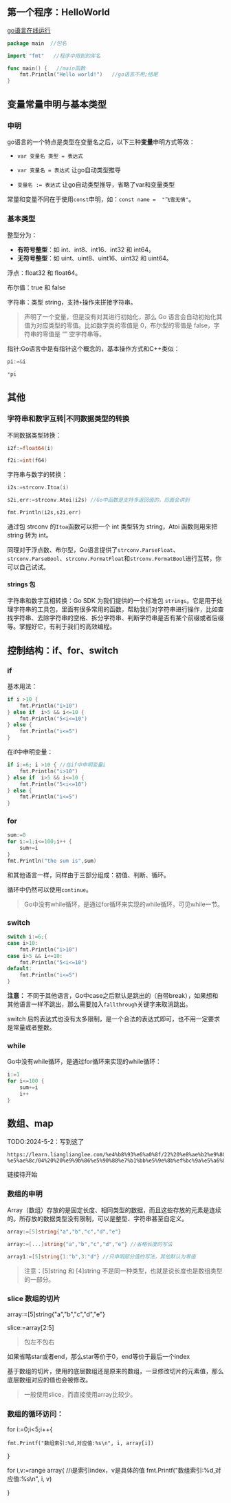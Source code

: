 ## 第一个程序：HelloWorld

[go语言在线运行](https://www.bejson.com/runcode/golang/)

```go
package main  //包名

import "fmt"   //程序中用到的库名

func main() {   //main函数
    fmt.Println("Hello world!")   //go语言不用;结尾
}
```



## 变量常量申明与基本类型

### 申明

go语言的一个特点是类型在变量名之后，以下三种**变量**申明方式等效：

- `var 变量名 类型 = 表达式` 

- `var 变量名 = 表达式` 让go自动类型推导

- `变量名 := 表达式` 让go自动类型推导，省略了var和变量类型

常量和变量不同在于使用`const`申明，如：`const name =  "飞雪无情"`。

### 基本类型

整型分为：

- **有符号整型**：如 int、int8、int16、int32 和 int64。
- **无符号整型**：如 uint、uint8、uint16、uint32 和 uint64。

浮点：float32 和 float64。

布尔值：true 和 false

字符串：类型 string，支持`+`操作来拼接字符串。



> 声明了一个变量，但是没有对其进行初始化，那么 Go 语言会自动初始化其值为对应类型的零值。比如数字类的零值是 0，布尔型的零值是 false，字符串的零值是 “” 空字符串等。



指针:Go语言中是有指针这个概念的，基本操作方式和C++类似：

```go
pi:=&i

*pi
```



## 其他

### 字符串和数字互转|不同数据类型的转换



不同数据类型转换：

```go
i2f:=float64(i)

f2i:=int(f64)

```

字符串与数字的转换：

```go
i2s:=strconv.Itoa(i)

s2i,err:=strconv.Atoi(i2s) //Go中函数是支持多返回值的，后面会讲到

fmt.Println(i2s,s2i,err)

```

通过包 strconv 的`Itoa`函数可以把一个 int 类型转为 string，Atoi 函数则用来把 string 转为 int。

同理对于浮点数、布尔型，Go语言提供了`strconv.ParseFloat`、`strconv.ParseBool`、`strconv.FormatFloat`和`strconv.FormatBool`进行互转，你可以自己试试。



#### strings 包

字符串和数字互相转换：Go SDK 为我们提供的一个标准包 `strings`。它是用于处理字符串的工具包，里面有很多常用的函数，帮助我们对字符串进行操作，比如查找字符串、去除字符串的空格、拆分字符串、判断字符串是否有某个前缀或者后缀等。掌握好它，有利于我们的高效编程。

## 控制结构：if、for、switch

### if

基本用法：

```go
if i >10 {
    fmt.Println("i>10")
} else if  i>5 && i<=10 {
    fmt.Println("5<i<=10")
} else {
    fmt.Println("i<=5")
}
```

在if中申明变量：

```go
if i:=6; i >10 { //在if中申明变量i
    fmt.Println("i>10")
} else if  i>5 && i<=10 {
    fmt.Println("5<i<=10")
} else {
    fmt.Println("i<=5")
}
```



### for

```go
sum:=0
for i:=1;i<=100;i++ {
    sum+=i
}
fmt.Println("the sum is",sum)
```

和其他语言一样，同样由于三部分组成：初值、判断、循环。

循环中仍然可以使用`continue`。

> Go中没有while循环，是通过for循环来实现的while循环，可见while一节。

### switch

```go
switch i:=6;{
case i>10:
    fmt.Println("i>10")
case i>5 && i<=10:
    fmt.Println("5<i<=10")
default:
    fmt.Println("i<=5")
}
```

**注意：** 不同于其他语言，Go中case之后默认是跳出的（自带break），如果想和其他语言一样不跳出，那么需要加入`fallthrough`关键字来取消跳出。



switch 后的表达式也没有太多限制，是一个合法的表达式即可，也不用一定要求是常量或者整数。

### while

Go中没有while循环，是通过for循环来实现的while循环：

```go
i:=1
for i<=100 {
    sum+=i
    i++
}
```

## 数组、map

TODO:2024-5-2：写到这了  

```
https://learn.lianglianglee.com/%e4%b8%93%e6%a0%8f/22%20%e8%ae%b2%e9%80%9a%e5%85%b3%20Go%20%e8%af%ad%e8%a8%80-%e5%ae%8c/04%20%20%e9%9b%86%e5%90%88%e7%b1%bb%e5%9e%8b%ef%bc%9a%e5%a6%82%e4%bd%95%e6%ad%a3%e7%a1%ae%e4%bd%bf%e7%94%a8%20array%e3%80%81slice%20%e5%92%8c%20map%ef%bc%9f.md
```

链接待开始


### 数组的申明
Array（数组）存放的是固定长度、相同类型的数据，而且这些存放的元素是连续的。所存放的数据类型没有限制，可以是整型、字符串甚至自定义。

```go
array:=[5]string{"a","b","c","d","e"}
```
```go
array:=[...]string{"a","b","c","d","e"} //省略长度的写法
```
```go
array1:=[5]string{1:"b",3:"d"} //只申明部分值的写法，其他默认为零值
```

> 注意：[5]string 和 [4]string 不是同一种类型，也就是说长度也是数组类型的一部分。

### slice 数组的切片
array:=[5]string{"a","b","c","d","e"}

slice:=array[2:5]

> 包左不包右
> 
如果省略star或者end，那么star等价于0，end等价于最后一个index



基于数组的切片，使用的底层数组还是原来的数组，一旦修改切片的元素值，那么底层数组对应的值也会被修改。

> 一般使用slice，而直接使用array比较少。

### 数组的循环访问：

for i:=0;i<5;i++{

    fmt.Printf("数组索引:%d,对应值:%s\n", i, array[i])

}

for i,v:=range array{
 //i是索引index，v是具体的值
    fmt.Printf("数组索引:%d,对应值:%s\n", i, v)

}